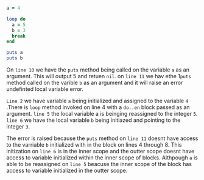 ```ruby
a = 4

loop do
  a = 5
  b = 3
  break
end

puts a
puts b
```

On `line 10` we have the `puts` method being called on the variable `a` as an argument. This will output 5 and retuen `nil`. on `line 11` we hav ethe 1`puts` method called on the varible `b` as an argument and it will raise an error undefinted local variable error.

`Line 2` we have variable `a` being initialized and assigned to the variable `4` .There is  `loop` method invoked on line 4 with a `do..en` block passed as an argument.  `line 5` the local variable a is beinging reassigned to the integer `5`. `line 6` we have the local variable `b` being initiazed and pointing to the integer `3`. 

The error is raised because the `puts` method on `line 11` doesnt have access to the varriable `b` initialized with in the block on lines 4 through 8. This initization on `line 6` is in the inner scope and the outter scope doesnt have access to variable initialized within  the inner scope of blocks. Althpough `a` is able to be reassigned on `line 5` beacuse the inner scope of the block has access to variable initialized in the outter scope.